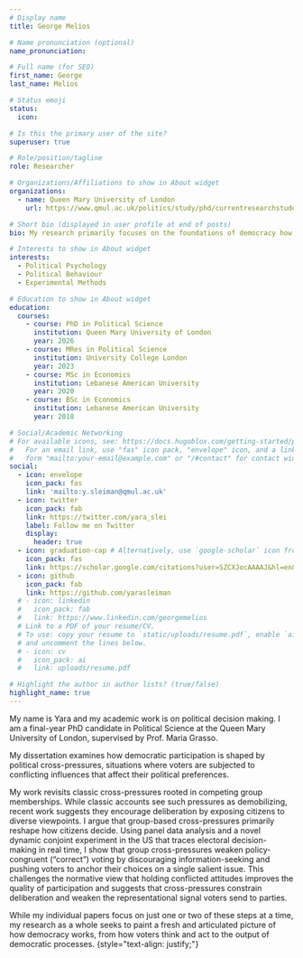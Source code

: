 ```yaml
---
# Display name
title: George Melios

# Name pronunciation (optional)
name_pronunciation:

# Full name (for SEO)
first_name: George 
last_name: Melios

# Status emoji
status:
  icon: 

# Is this the primary user of the site?
superuser: true

# Role/position/tagline
role: Researcher

# Organizations/Affiliations to show in About widget
organizations:
  - name: Queen Mary University of London
    url: https://www.qmul.ac.uk/politics/study/phd/currentresearchstudents/student-profiles/yara-sleiman.html

# Short bio (displayed in user profile at end of posts)
bio: My research primarily focuses on the foundations of democracy how democratic institutions function, how citizens interact with them and how they can be improved.

# Interests to show in About widget
interests:
  - Political Psychology
  - Political Behaviour
  - Experimental Methods

# Education to show in About widget
education:
  courses:
    - course: PhD in Political Science
      institution: Queen Mary University of London
      year: 2026
    - course: MRes in Political Science
      institution: University College London
      year: 2023
    - course: MSc in Economics
      institution: Lebanese American University
      year: 2020
    - course: BSc in Economics
      institution: Lebanese American University
      year: 2018

# Social/Academic Networking
# For available icons, see: https://docs.hugoblox.com/getting-started/page-builder/#icons
#   For an email link, use "fas" icon pack, "envelope" icon, and a link in the
#   form "mailto:your-email@example.com" or "/#contact" for contact widget.
social:
  - icon: envelope
    icon_pack: fas
    link: 'mailto:y.sleiman@qmul.ac.uk'
  - icon: twitter
    icon_pack: fab
    link: https://twitter.com/yara_slei
    label: Follow me on Twitter
    display:
      header: true
  - icon: graduation-cap # Alternatively, use `google-scholar` icon from `ai` icon pack
    icon_pack: fas
    link: https://scholar.google.com/citations?user=SZCXJocAAAAJ&hl=en&authuser=1
  - icon: github
    icon_pack: fab
    link: https://github.com/yarasleiman
  # - icon: linkedin
  #   icon_pack: fab
  #   link: https://www.linkedin.com/georgemelios
  # Link to a PDF of your resume/CV.
  # To use: copy your resume to `static/uploads/resume.pdf`, enable `ai` icons in `params.yaml`,
  # and uncomment the lines below.
  # - icon: cv
  #   icon_pack: ai
  #   link: uploads/resume.pdf

# Highlight the author in author lists? (true/false)
highlight_name: true
---
```

My name is Yara and my academic work is on political decision making. I am a final-year PhD candidate in Political Science at the Queen Mary University of London, supervised by Prof. Maria Grasso.

My dissertation examines how democratic participation is shaped by political cross-pressures, situations where voters are subjected to conflicting influences that affect their political preferences.

My work revisits classic cross-pressures rooted in competing group memberships.  While classic accounts see such pressures as demobilizing, recent work suggests they encourage deliberation by exposing citizens to diverse viewpoints. I argue that group-based cross-pressures primarily reshape how citizens decide. Using panel data analysis and a novel dynamic conjoint experiment in the US that traces electoral decision-making in real time, I show that group cross-pressures weaken policy-congruent (“correct”) voting by discouraging information-seeking and pushing voters to anchor their choices on a single salient issue. This challenges the normative view that holding conflicted attitudes improves the quality of participation and suggests that cross-pressures constrain deliberation and weaken the representational signal voters send to parties.


While my individual papers focus on just one or two of these steps at a time, my research as a whole seeks to paint a fresh and articulated picture of how democracy works, from how voters think and act to the output of democratic processes.
{style="text-align: justify;"}

